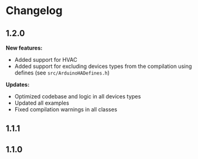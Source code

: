 # Changelog

## 1.2.0

**New features:**
* Added support for HVAC
* Added support for excluding devices types from the compilation using defines (see `src/ArduinoHADefines.h`)

**Updates:**
* Optimized codebase and logic in all devices types
* Updated all examples
* Fixed compilation warnings in all classes

## 1.1.1

## 1.1.0
